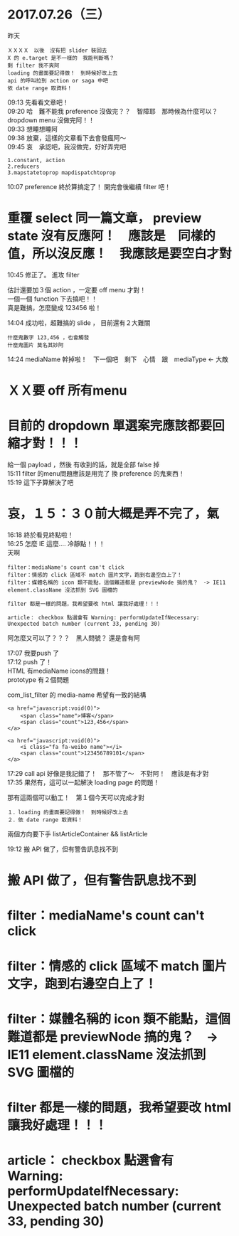 # 2017.07.26（三）

昨天
```
ＸＸＸＸ　以後　沒有把 slider 裝回去
X 的 e.target 是不一樣的　我能判斷嗎？
剩 filter 我不爽阿
loading 的畫面要記得做！　到時候好改上去
api 的呼叫拉到 action or saga 中吧
依 date range 取資料！
```

09:13 先看看文章吧！  
09:20 哈　難不能我 preference 沒做完？？　智障耶　那時候為什麼可以？  
      dropdown menu 沒做完阿！！  
09:33 想睡想睡阿  
09:38 放棄，這樣的文章看下去會發瘋阿～  
09:45 哀　承認吧，我沒做完，好好弄完吧  

```
1.constant, action
2.reducers
3.mapstatetoprop mapdispatchtoprop
```
10:07 preference 終於算搞定了！ 開完會後繼續 filter 吧！  


# 重覆 select 同一篇文章， preview state 沒有反應阿！　應該是　同樣的值，所以沒反應！　我應該是要空白才對
10:45 修正了。 進攻 filter  

  估計還要加３個 action ，一定要 off menu 才對！  
  一個一個 function 下去搞吧！！  
  真是難搞，怎麼變成 123456 啦！  

14:04 成功啦，超難搞的 slide ， 目前還有２大難關  
```
什麼鬼數字 123,456 ，也會觸發
什麼鬼圖片 莫名其妙阿
```

14:24 mediaName 幹掉啦！　下一個吧　剩下　心情　跟　mediaType <- 大敵  

# ＸＸ要 off 所有menu
# 目前的 dropdown 單選案完應該都要回縮才對！！！
給一個 payload ，然後 有收到的話，就是全部 false 掉  
15:11 filter 的menu問題應該是用完了 換 preference 的鬼東西！  
15:19 這下子算解決了吧  

# 哀，１５：３０前大概是弄不完了，氣

16:18 終於看見終點啦！  
16:25 怎麼 IE 這麼....  冷靜點！！！  
天啊  
```
filter：mediaName's count can't click 
filter：情感的 click 區域不 match 圖片文字，跑到右邊空白上了！
filter：媒體名稱的 icon 類不能點，這個難道都是 previewNode 搞的鬼？　-> IE11 element.className 沒法抓到 SVG 圖檔的

filter 都是一樣的問題，我希望要改 html 讓我好處理！！！

article： checkbox 點選會有 Warning: performUpdateIfNecessary: Unexpected batch number (current 33, pending 30)
```

阿怎麼又可以了？？？　黑人問號？ 還是會有阿  

17:07 我要push 了  
17:12 push 了！  
HTML 有mediaName icons的問題！  
prototype 有２個問題    

com_list_filter 的 media-name 希望有一致的結構  
```
<a href="javascript:void(0)">
	<span class="name">博客</span>
	<span class="count">123,456</span>
</a>

<a href="javascript:void(0)">
	<i class="fa fa-weibo name"></i>
	<span class="count">123456789101</span>
</a>
```

17:29 call api 好像是我記錯了！　那不管了～　不對阿！　應該是有才對  
17:35 果然有，這可以一起解決 loading page 的問題！  

那有這兩個可以動工！　第１個今天可以完成才對  
```
１．loading 的畫面要記得做！　到時候好改上去
２．依 date range 取資料！
```

兩個方向要下手 listArticleContainer && listArticle  

19:12 搬 API 做了，但有警告訊息找不到  

# 搬 API 做了，但有警告訊息找不到
# filter：mediaName's count can't click 
# filter：情感的 click 區域不 match 圖片文字，跑到右邊空白上了！
# filter：媒體名稱的 icon 類不能點，這個難道都是 previewNode 搞的鬼？　-> IE11 element.className 沒法抓到 SVG 圖檔的

# filter 都是一樣的問題，我希望要改 html 讓我好處理！！！

# article： checkbox 點選會有 Warning: performUpdateIfNecessary: Unexpected batch number (current 33, pending 30)
